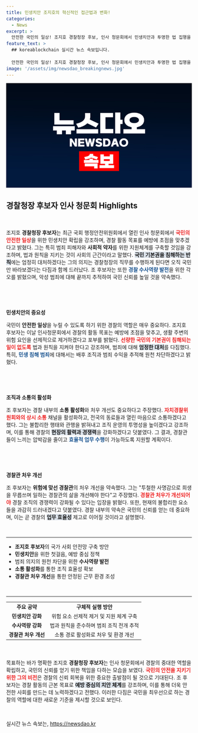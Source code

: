 ```yaml
---
title: 민생치안 조지호의 혁신적인 접근법과 변화!
categories:
  - News
excerpt: >
  안전한 국민의 일상! 조지호 경찰청장 후보, 인사 청문회에서 민생치안과 투명한 법 집행을 강조하며 경찰관 처우 개선 약속. 클릭하여 그의 비전과 계획을 확인해보세요!
feature_text: >
  ## koreablockchain 실시간 뉴스 속보입니다.

  안전한 국민의 일상! 조지호 경찰청장 후보, 인사 청문회에서 민생치안과 투명한 법 집행을 강조하며 경찰관 처우 개선 약속. 클릭하여 그의 비전과 계획을 확인해보세요!
image: '/assets/img/newsdao_breakingnews.jpg'
---
```


<p><img src="/assets/img/newsdao_breakingnews.jpg" alt="koreablockchain 속보" /></p>

<h2 data-ke-size="size26">경찰청장 후보자 인사 청문회 Highlights</h2>

<p data-ke-size="size16">&nbsp;</p>

<p data-ke-size="size16">
조지호 <b>경찰청장 후보자</b>는 최근 국회 행정안전위원회에서 열린 인사 청문회에서 <b><span style="color: #ee2323;">국민의 안전한 일상</span></b>을 위한 민생치안 확립을 강조하며, 경찰 활동 목표를 예방에 초점을 맞추겠다고 밝혔다. 그는 특히 범죄 피해자와 <b>사회적 약자</b>를 위한 지원체계를 구축할 것임을 강조하며, 법과 원칙을 지키는 것이 사회의 근간이라고 말했다. <b><span style="background-color: #21538527;">국민 기본권을 침해하는 반칙</span></b>에는 엄정히 대처하겠다는 그의 의지는 경찰청장의 직무를 수행하게 된다면 오직 국민만 바라보겠다는 다짐과 함께 드러났다. 조 후보자는 또한 <b><span style="color: #1a5490;">경찰 수사역량 발전</span></b>을 위한 각오를 밝혔으며, 악성 범죄에 대해 끝까지 추적하여 국민 신뢰를 높일 것을 약속했다.
</p>

<p data-ke-size="size16">&nbsp;</p>

<p>&nbsp;</p>

<p><b>민생치안의 중요성</b></p>

<p data-ke-size="size16">
국민이 <b>안전한 일상</b>을 누릴 수 있도록 하기 위한 경찰의 역할은 매우 중요하다. 조지호 후보자는 이날 인사청문회에서 경찰의 활동 목표는 예방에 초점을 맞추고, 생활 주변의 위험 요인을 선제적으로 제거하겠다고 포부를 밝혔다. <b><span style="color: #ee2323;">선량한 국민의 기본권이 침해되는 일이 없도록</span></b> 법과 원칙을 지켜야 한다고 강조하며, 범죄에 대해 <b><span style="background-color: #21538527;">엄정한 대처</span></b>를 다짐했다. 특히, <b><span style="color: #1a5490;">민생 침해 범죄</span></b>에 대해서는 배후 조직과 범죄 수익을 추적해 원천 차단하겠다고 밝혔다.
</p>

<p data-ke-size="size16">&nbsp;</p>

<p>&nbsp;</p>

<p><b>조직과 소통의 활성화</b></p>

<p data-ke-size="size16">
조 후보자는 경찰 내부의 <b>소통 활성화</b>와 처우 개선도 중요하다고 주장했다. <b><span style="color: #ee2323;">자치경찰위원회와의 상시 소통</span></b> 채널을 활성화하고, 전국의 동료들과 열린 마음으로 소통하겠다고 했다. 그는 불합리한 행태와 관행을 밝혀내고 조직 운영의 투명성을 높이겠다고 강조하며, 이를 통해 경찰의 <b><span style="background-color: #21538527;">현장의 활력과 경쟁력</span></b>을 강화하겠다고 덧붙였다. 그 결과, 경찰관들이 느끼는 압박감을 줄이고 <b><span style="color: #1a5490;">효율적 업무 수행</span></b>이 가능하도록 지원할 계획이다.
</p>

<p data-ke-size="size16">&nbsp;</p>

<p>&nbsp;</p>

<p><b>경찰관 처우 개선</b></p>

<p data-ke-size="size16">
조 후보자는 <b>위험에 맞선 경찰관</b>의 처우 개선을 약속했다. 그는 "투철한 사명감으로 희생을 무릅쓰며 일하는 경찰관의 삶을 개선해야 한다"고 주장했다. <b><span style="color: #ee2323;">경찰관 처우가 개선되어야</span></b> 경찰 조직의 경쟁력이 강화될 수 있다는 입장을 밝혔다. 또한, 현재의 불합리한 요소들을 과감히 드러내겠다고 덧붙였다. 경찰 내부의 약속은 국민의 신뢰를 얻는 데 중요하며, 이는 곧 경찰의 <b><span style="background-color: #21538527;">업무 효율성</span></b> 제고로 이어질 것이라고 설명했다.
</p>

<p data-ke-size="size16">&nbsp;</p>

<hr>

<ul>
    <li><b>조지호 후보자</b>의 국가 사회 안전망 구축 방안</li>
    <li><b>민생치안</b>을 위한 첫걸음, 예방 중심 정책</li>
    <li>범죄 의지의 원천 차단을 위한 <b>수사역량 발전</b></li>
    <li><b>소통 활성화</b>를 통한 조직 효율성 확보</li>
    <li><b>경찰관 처우 개선</b>을 통한 안정된 근무 환경 조성</li>
</ul>

<p data-ke-size="size16">&nbsp;</p>

<hr>

<table style="width: 100%; border-collapse: collapse; margin-bottom: 20px;">
    <tr>
        <td style="text-align: center; height: 17px;"><b>주요 공약</b></td>
        <td style="text-align: center; height: 17px;"><b>구체적 실행 방안</b></td>
    </tr>
    <tr>
        <td style="text-align: center; height: 17px;"><b>민생치안 강화</b></td>
        <td style="text-align: center; height: 17px;">위험 요소 선제적 제거 및 지원 체계 구축</td>
    </tr>
    <tr>
        <td style="text-align: center; height: 17px;"><b>수사역량 강화</b></td>
        <td style="text-align: center; height: 17px;">법과 원칙을 준수하며 범죄 조직 전개 추적</td>
    </tr>
    <tr>
        <td style="text-align: center; height: 17px;"><b>경찰관 처우 개선</b></td>
        <td style="text-align: center; height: 17px;">소통 경로 활성화로 처우 및 환경 개선</td>
    </tr>
</table>

<p data-ke-size="size16">&nbsp;</p>

<p data-ke-size="size16">
목표하는 바가 명확한 조지호 <b>경찰청장 후보자</b>는 인사 청문회에서 경찰의 중대한 역할을 확립하고, 국민의 신뢰를 얻기 위한 책임을 다하는 모습을 보였다. <b><span style="color: #ee2323;">국민의 안전을 지키기 위한 그의 비전</span></b>은 경찰의 신뢰 회복을 위한 중요한 출발점이 될 것으로 기대된다. 조 후보자는 경찰 활동의 근본 목표로 <b><span style="background-color: #21538527;">예방 중심의 치안 체계</span></b>를 강조하며, 이를 통해 더욱 안전한 사회를 만드는 데 노력하겠다고 전했다. 이러한 다짐은 국민을 최우선으로 하는 경찰의 역할에 대한 새로운 기준을 제시할 것으로 보인다.
</p>

<p data-ke-size="size16">&nbsp;</p>
실시간 뉴스 속보는, <a href="https://newsdao.kr" rel="dofollow">https://newsdao.kr</a>


